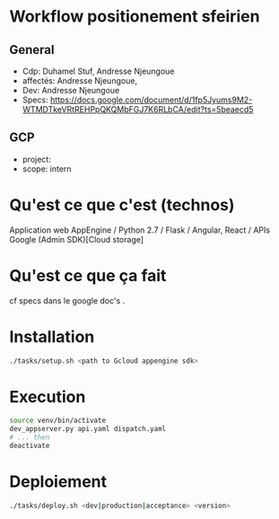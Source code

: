 # Workflow positionement sfeirien

## General
- Cdp: Duhamel Stuf, Andresse Njeungoue
- affectés: Andresse Njeungoue, 
- Dev: Andresse Njeungoue
- Specs: https://docs.google.com/document/d/1fp5Jyums9M2-WTMDTkeVRtREHPpQKQMbFGJ7K6RLbCA/edit?ts=5beaecd5

## GCP
- project: 
- scope: intern

# Qu'est ce que c'est (technos)

Application web AppEngine / Python 2.7 / Flask / Angular, React / APIs Google (Admin SDK)[Cloud storage]

# Qu'est ce que ça fait

cf specs dans le google doc's .

# Installation

```bash
./tasks/setup.sh <path to Gcloud appengine sdk>
```

# Execution

```bash
source venv/bin/activate
dev_appserver.py api.yaml dispatch.yaml
# ... then
deactivate
```

# Deploiement

```bash
./tasks/deploy.sh <dev|production|acceptance> <version>
```


